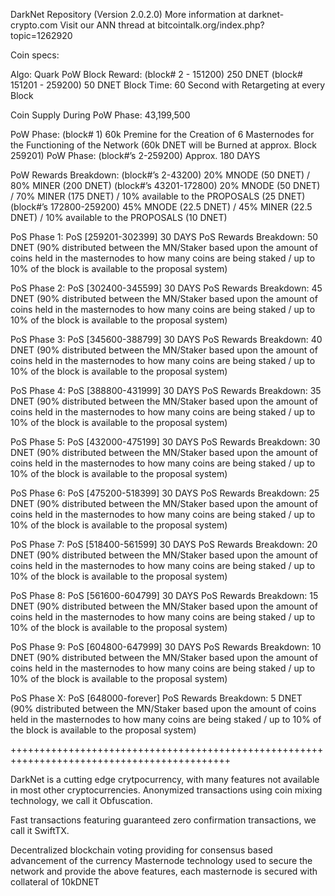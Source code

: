 DarkNet Repository (Version 2.0.2.0)
More information at darknet-crypto.com
Visit our ANN thread at bitcointalk.org/index.php?topic=1262920

Coin specs:

Algo:  Quark
PoW Block Reward:  (block# 2 - 151200) 250 DNET (block# 151201 - 259200) 50 DNET
Block Time:  60 Second with Retargeting at every Block

Coin Supply During PoW Phase:  43,199,500



PoW Phase:  (block# 1) 60k Premine for the Creation of 6 Masternodes for the Functioning of the Network
            (60k DNET will be Burned at approx. Block 259201)
PoW Phase:  (block#’s 2-259200) Approx. 180 DAYS



PoW Rewards Breakdown:  (block#’s 2-43200) 20% MNODE (50 DNET) / 80% MINER (200 DNET)
                        (block#’s 43201-172800) 20% MNODE (50 DNET) / 70% MINER (175 DNET) / 10% available to the PROPOSALS (25 DNET)
                        (block#’s 172800-259200) 45% MNODE (22.5 DNET) / 45% MINER (22.5 DNET) / 10% available to the PROPOSALS (10 DNET)



PoS Phase 1:  PoS [259201-302399] 30 DAYS
PoS Rewards Breakdown:  50 DNET (90% distributed between the MN/Staker based upon the amount of coins held in the                                  masternodes to how many coins are being staked / up to 10% of the block is available to the                                proposal system)


PoS Phase 2: PoS [302400-345599] 30 DAYS
PoS Rewards Breakdown:  45 DNET (90% distributed between the MN/Staker based upon the amount of coins held in the                                  masternodes to how many coins are being staked / up to 10% of the block is available to the                                proposal system)


PoS Phase 3: PoS [345600-388799] 30 DAYS
PoS Rewards Breakdown:  40 DNET (90% distributed between the MN/Staker based upon the amount of coins held in the                                  masternodes to how many coins are being staked / up to 10% of the block is available to the                                proposal system)


PoS Phase 4: PoS [388800-431999] 30 DAYS
PoS Rewards Breakdown:  35 DNET (90% distributed between the MN/Staker based upon the amount of coins held in the                                  masternodes to how many coins are being staked / up to 10% of the block is available to the                                proposal system)


PoS Phase 5: PoS [432000-475199] 30 DAYS
PoS Rewards Breakdown:  30 DNET (90% distributed between the MN/Staker based upon the amount of coins held in the                                  masternodes to how many coins are being staked / up to 10% of the block is available to the                                proposal system)


PoS Phase 6: PoS [475200-518399] 30 DAYS
PoS Rewards Breakdown:  25 DNET (90% distributed between the MN/Staker based upon the amount of coins held in the                                  masternodes to how many coins are being staked / up to 10% of the block is available to the                                proposal system)


PoS Phase 7: PoS [518400-561599] 30 DAYS
PoS Rewards Breakdown:  20 DNET (90% distributed between the MN/Staker based upon the amount of coins held in the                                  masternodes to how many coins are being staked / up to 10% of the block is available to the                                proposal system)


PoS Phase 8: PoS [561600-604799] 30 DAYS
PoS Rewards Breakdown:  15 DNET (90% distributed between the MN/Staker based upon the amount of coins held in the                                  masternodes to how many coins are being staked / up to 10% of the block is available to the                                proposal system)


PoS Phase 9: PoS [604800-647999] 30 DAYS
PoS Rewards Breakdown:  10 DNET (90% distributed between the MN/Staker based upon the amount of coins held in the                                  masternodes to how many coins are being staked / up to 10% of the block is available to the                                proposal system)


PoS Phase X: PoS [648000-forever] 
PoS Rewards Breakdown:  5 DNET (90% distributed between the MN/Staker based upon the amount of coins held in the                                   masternodes to how many coins are being staked / up to 10% of the block is available to the                                proposal system)

++++++++++++++++++++++++++++++++++++++++++++++++++++++++++++++++++++++++++++++++++++++++++++

DarkNet is a cutting edge crytpocurrency, with many features not available in most other cryptocurrencies. 
Anonymized transactions using coin mixing technology, we call it Obfuscation.

Fast transactions featuring guaranteed zero confirmation transactions, we call it SwiftTX.

Decentralized blockchain voting providing for consensus based advancement of the currency
Masternode technology used to secure the network and provide the above features, each masternode is secured with collateral of 10kDNET
